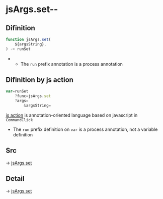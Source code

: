 # jsArgs.set--

## Difinition

```js.js
function jsArgs.set(
	${argsString},
) -> runSet
```

- - The `run` prefix annotation is a process annotation


## Difinition by js action

```js.js
var=runSet
	?func=jsArgs.set
	?args=
		&argsString=
```

[js action](#) is annotation-oriented language based on javascript in `CommandClick`

- The `run` prefix definition on `var` is a process annotation, not a variable definition

## Src

-> [jsArgs.set](https://github.com/puutaro/CommandClick/blob/master/app/src/main/java/com/puutaro/commandclick/fragment_lib/terminal_fragment/js_interface/JsArgs.kt#L21)

## Detail

-> [jsArgs.set](https://github.com/puutaro/CommandClick/blob/master/md/developer/js_interface/details/JsArgs/set.md)
